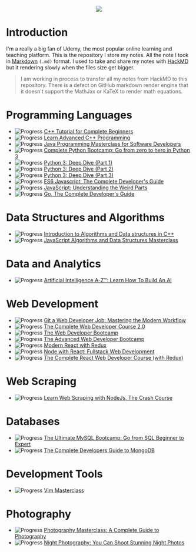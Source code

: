 <p align="center">
  <img src="https://i.imgur.com/uNDQCAW.png">
</p>

# Introduction

I'm a really a big fan of Udemy, the most popular online learning and teaching platform. This is the repository I store my notes. All the note I took in [Markdown](https://daringfireball.net/projects/markdown/syntax) `(.md)` format. I used to take and share my notes with [HackMD](https://hackmd.io/) but it rendering slowly when the files size get bigger.

> I am working in process to transfer all my notes from HackMD to this repository. There is a defect on GitHub markdown render engine that it doesn't support the MathJax or KaTeX to render math equations.

# Programming Languages

- ![Progress](http://progressed.io/bar/92) [C++ Tutorial for Complete Beginners](./docs/C%2B%2B%20Tutorial%20for%20Complete%20Beginners/)
- ![Progress](http://progressed.io/bar/50) [Learn Advanced C++ Programming](./docs/Learn%20Advanced%20C%2B%2B%20Programming/)
- ![Progress](http://progressed.io/bar/100) [Java Programming Masterclass for Software Developers](./docs/Java%20Programming%20Masterclass%20for%20Software%20Developers/)
- ![Progress](http://progressed.io/bar/100) [Complete Python Bootcamp: Go from zero to hero in Python 3](./docs/Complete%20Python%20Bootcamp%2C%20Go%20from%20zero%20to%20hero%20in%20Python%203/)
- ![Progress](http://progressed.io/bar/0) [Python 3: Deep Dive (Part 1)]()
- ![Progress](http://progressed.io/bar/0) [Python 3: Deep Dive (Part 2)]()
- ![Progress](http://progressed.io/bar/0) [Python 3: Deep Dive (Part 3)]()
- ![Progress](http://progressed.io/bar/100) [ES6 Javascript: The Complete Developer's Guide](./docs/ES6%20Javascript%2C%20The%20Complete%20Developer's%20Guide/)
- ![Progress](http://progressed.io/bar/100) [JavaScript: Understanding the Weird Parts](./docs/JavaScript%2C%20Understanding%20the%20Weird%20Parts/)
- ![Progress](http://progressed.io/bar/100) [Go, The Complete Developer's Guide](./docs/Go%2C%20The%20Complete%20Developer's%20Guide/)

# Data Structures and Algorithms

- ![Progress](http://progressed.io/bar/100) [Introduction to Algorithms and Data structures in C++](./docs/Introduction%20to%20Algorithms%20and%20Data%20structures%20in%20C%2B%2B/)
- ![Progress](http://progressed.io/bar/100) [JavaScript Algorithms and Data Structures Masterclass](./docs/JavaScript%20Algorithms%20and%20Data%20Structures%20Masterclass/)

# Data and Analytics

- ![Progress](http://progressed.io/bar/45) [Artificial Intelligence A-Z™: Learn How To Build An AI](./docs/Artificial%20Intelligence%20A-Z™%2C%20Learn%20How%20To%20Build%20An%20AI/)

# Web Development

- ![Progress](http://progressed.io/bar/100) [Git a Web Developer Job: Mastering the Modern Workflow](./docs/Git%20a%20Web%20Developer%20Job%20Mastering%20the%20Modern%20Workflow/)
- ![Progress](http://progressed.io/bar/100) [The Complete Web Developer Course 2.0]()
- ![Progress](http://progressed.io/bar/100) [The Web Developer Bootcamp](./docs/The%20Web%20Developer%20Bootcamp/)
- ![Progress](http://progressed.io/bar/100) [The Advanced Web Developer Bootcamp](./docs/The%20Advanced%20Web%20Developer%20Bootcamp/)
- ![Progress](http://progressed.io/bar/100) [Modern React with Redux](./docs/Modern%20React%20with%20Redux/)
- ![Progress](http://progressed.io/bar/71) [Node with React: Fullstack Web Development](./docs/Node%20with%20React%2C%20Fullstack%20Web%20Development/)
- ![Progress](http://progressed.io/bar/100) [The Complete React Web Developer Course (with Redux)](./docs/The%20Complete%20React%20Web%20Developer%20Course%20(with%20Redux)/)

# Web Scraping

- ![Progress](http://progressed.io/bar/100) [Learn Web Scraping with NodeJs, The Crash Course](./docs/Learn%20Web%20Scraping%20with%20NodeJs%2C%20The%20Crash%20Course/)

# Databases

- ![Progress](http://progressed.io/bar/100) [The Ultimate MySQL Bootcamp: Go from SQL Beginner to Expert](./docs/The%20Ultimate%20MySQL%20Bootcamp%2C%20Go%20from%20SQL%20Beginner%20to%20Expert/)
- ![Progress](http://progressed.io/bar/20) [The Complete Developers Guide to MongoDB](./docs/The%20Complete%20Developers%20Guide%20to%20MongoDB/)

# Development Tools

- ![Progress](http://progressed.io/bar/100) [Vim Masterclass](./docs/Vim%20Masterclass/)

# Photography

- ![Progress](http://progressed.io/bar/3) [Photography Masterclass: A Complete Guide to Photography](./docs/Photography%20Masterclass%2C%20A%20Complete%20Guide%20to%20Photography/)
- ![Progress](http://progressed.io/bar/0) [Night Photography: You Can Shoot Stunning Night Photos](./docs/Night%20Photography%2C%20You%20Can%20Shoot%20Stunning%20Night%20Photos/)
